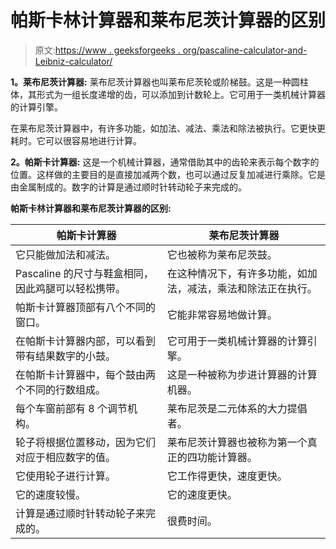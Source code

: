 # 帕斯卡林计算器和莱布尼茨计算器的区别

> 原文:[https://www . geeksforgeeks . org/pascaline-calculator-and-Leibniz-calculator/](https://www.geeksforgeeks.org/difference-between-pascaline-calculator-and-leibniz-calculator/)

**1。莱布尼茨计算器:**
莱布尼茨计算器也叫莱布尼茨轮或阶梯鼓。这是一种圆柱体，其形式为一组长度递增的齿，可以添加到计数轮上。它可用于一类机械计算器的计算引擎。

在莱布尼茨计算器中，有许多功能，如加法、减法、乘法和除法被执行。它更快更耗时。它可以很容易地进行计算。

**2。帕斯卡计算器:**
这是一个机械计算器，通常借助其中的齿轮来表示每个数字的位置。这样做的主要目的是直接加减两个数，也可以通过反复加减进行乘除。它是由金属制成的。数字的计算是通过顺时针转动轮子来完成的。

**帕斯卡林计算器和莱布尼茨计算器的区别:**

| 帕斯卡计算器 | 莱布尼茨计算器 |
| --- | --- |
| 它只能做加法和减法。 | 它也被称为莱布尼茨鼓。 |
| Pascaline 的尺寸与鞋盒相同，因此鸡腿可以轻松携带。 | 在这种情况下，有许多功能，如加法，减法，乘法和除法正在执行。 |
| 帕斯卡计算器顶部有八个不同的窗口。 | 它能非常容易地做计算。 |
| 在帕斯卡计算器内部，可以看到带有结果数字的小鼓。 | 它可用于一类机械计算器的计算引擎。 |
| 在帕斯卡计算器中，每个鼓由两个不同的行数组成。 | 这是一种被称为步进计算器的计算机器。 |
| 每个车窗前部有 8 个调节机构。 | 莱布尼茨是二元体系的大力提倡者。 |
| 轮子将根据位置移动，因为它们对应于相应数字的值。 | 莱布尼茨计算器也被称为第一个真正的四功能计算器。 |
| 它使用轮子进行计算。 | 它工作得更快，速度更快。 |
| 它的速度较慢。 | 它的速度更快。 |
| 计算是通过顺时针转动轮子来完成的。 | 很费时间。 |